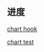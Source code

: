 ## 进度

[chart hook](https://helm.sh/zh/docs/topics/charts_hooks/)

[chart test](https://helm.sh/zh/docs/topics/chart_tests/)